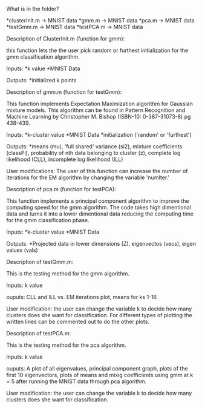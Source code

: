 What is in the folder?

*clusterInit.m -> MNIST data
*gmm.m -> MNIST data
*pca.m -> MNIST data
*testGmm.m -> MNIST data
*testPCA.m -> MNIST data

Description of ClusterInit.m (function for gmm):

this function lets the the user pick random or furthest initialization for the gmm classification algorithm.

Inputs: *k value *MNIST Data 

Outputs: *initialized k points

Description of gmm.m (function for testGmm):

This function implements Expectation Maximization algorithm for Gaussian mixture models. This algorithm can be found in Pattern Recognition and Machine Learning by Christopher M. Bishop (ISBN-10: 0-387-31073-8) pg 438-439.

Inputs: *k-cluster value *MNIST Data *initialization ('random' or 'furthest')

Outputs: *means (mu), 'full shared' variance (si2), mixture coefficients (classPi), probability of nth data belonging to cluster (z), complete log likelihood (CLL), incomplete log likelihood (ILL)

User modifications: The user of this function can increase the number of iterations for the EM algorithm by changing the variable 'numIter.' 

Description of pca.m (function for testPCA):

This function implements a principal component algorithm to improve the computing speed for the gmm algorithm. The code takes high dimentional data and turns it into a lower dimentional data reducing the computing time for the gmm classification phase.

Inputs: *k-cluster value *MNIST Data

Outputs: *Projected data in lower dimensions (Z), eigenvectos (vecs), eigen values (vals)

Description of testGmm.m:

This is the testing method for the gmm algorithm.

Inputs: k value

ouputs: CLL and ILL vs. EM iterations plot, means for ks 1-16

User modification: the user can change the variable k to decide how many clusters does she want for classification. For different types of plotting the written lines can be commented out to do the other plots.

Description of testPCA.m:

This is the testing method for the pca algorithm.

Inputs: k value

ouputs: A plot of all eigenvalues, principal component graph, plots of the first 10 eigenvectors, plots of means and mixig coefficients using gmm at k = 5 after running the MNIST data through pca algorithm.

User modification: the user can change the variable k to decide how many clusters does she want for classification.
